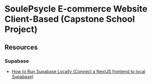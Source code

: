 # SoulePsycle E-commerce Website Client-Based (Capstone School Project)

## Resources

### Supabase
- [How to Run Supabase Locally (Connect a NextJS frontend to local Supabase)](https://youtu.be/cMxjtJW217M?si=mvtqNeeTgnZDHgdG)